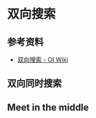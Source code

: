 # 双向搜索

## 参考资料

- [双向搜索 - OI Wiki](https://oi-wiki.org/search/bidirectional/)

## 双向同时搜索

## Meet in the middle
